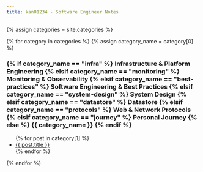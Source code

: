 ```yaml
---
title: kan01234 - Software Engineer Notes
---
```


<!-- <ul>
  {% for post in site.posts %}
    <li>
      <a href="/post{{ post.url }}">{{ post.title }}</a>
    </li>
  {% endfor %}
</ul> -->

{% assign categories = site.categories %}

{% for category in categories %}
  {% assign category_name = category[0] %}
  <h3>
  {% if category_name == "infra" %}
    Infrastructure & Platform Engineering
  {% elsif category_name == "monitoring" %}
    Monitoring & Observability
  {% elsif category_name == "best-practices" %}
    Software Engineering & Best Practices
  {% elsif category_name == "system-design" %}
    System Design
  {% elsif category_name == "datastore" %}
    Datastore
  {% elsif category_name == "protocols" %}
    Web & Network Protocols
  {% elsif category_name == "journey" %}
    Personal Journey
  {% else %}
    {{ category_name }}
  {% endif %}
  </h3>

  <ul>
    {% for post in category[1] %}
      <li><a href="/post{{ post.url }}">{{ post.title }}</a></li>
    {% endfor %}
  </ul>
{% endfor %}